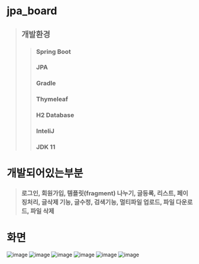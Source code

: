 # jpa_board
> ## 개발환경
>> ### Spring Boot
>> ### JPA
>> ### Gradle
>> ### Thymeleaf
>> ### H2 Database
>> ### InteliJ
>> ### JDK 11

# 개발되어있는부분
> ### 로그인, 회원가입, 템플릿(fragment) 나누기, 글등록, 리스트, 페이징처리, 글삭제 기능, 글수정, 검색기능, 멀티파일 업로드, 파일 다운로드, 파일 삭제

# 화면

![image](https://user-images.githubusercontent.com/37327676/136348332-77c7e7a3-3de5-4924-93c3-f5f95d3b392f.png)
![image](https://user-images.githubusercontent.com/37327676/136348448-f558a9be-8836-4a4c-8ef2-23a3dbaa6fc8.png)
![image](https://user-images.githubusercontent.com/37327676/136348507-0ab598a1-fc54-4724-8b14-38b147ba7f67.png)
![image](https://user-images.githubusercontent.com/37327676/136348537-4c7d4472-f31b-4377-b00a-7bec32e7a24e.png)
![image](https://user-images.githubusercontent.com/37327676/136348565-ef4604bb-3c40-45e5-bbc9-953ebd712679.png)
![image](https://user-images.githubusercontent.com/37327676/136348661-ad29f976-2adb-48f0-9d09-79b6ffa002f1.png)

